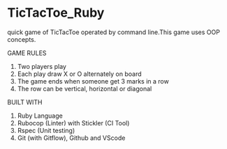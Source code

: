 # TicTacToe_Ruby
quick game of TicTacToe operated by command line.This game uses OOP concepts.

GAME RULES
   1. Two players play
   2. Each play draw X or O alternately on board
   3. The game ends when someone get 3 marks in a row
   4. The row can be vertical, horizontal or diagonal
   
   
BUILT WITH
  1. Ruby Language
  2. Rubocop (Linter) with Stickler (CI Tool)
  3. Rspec (Unit testing)
  4. Git (with Gitflow), Github and VScode
 
